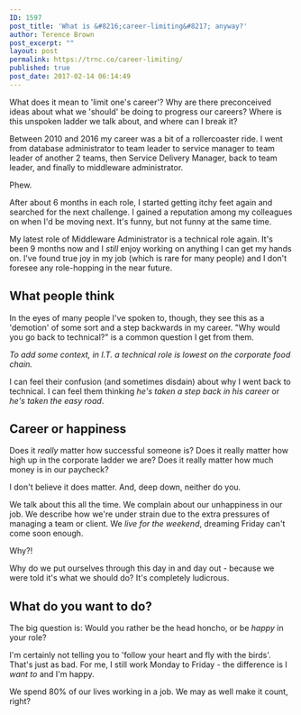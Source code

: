 ```yaml
---
ID: 1597
post_title: 'What is &#8216;career-limiting&#8217; anyway?'
author: Terence Brown
post_excerpt: ""
layout: post
permalink: https://trnc.co/career-limiting/
published: true
post_date: 2017-02-14 06:14:49
---
```

What does it mean to &#39;limit one&#39;s career&#39;? Why are there preconceived ideas about what we &#39;should&#39; be doing to progress our careers? Where is this unspoken ladder we talk about, and where can I break it?

Between 2010 and 2016 my career was a bit of a rollercoaster ride. I went from database administrator to team leader to service manager to team leader of another 2 teams, then Service Delivery Manager, back to team leader, and finally to middleware administrator.

Phew.

After about 6 months in each role, I started getting itchy feet again and searched for the next challenge. I gained a reputation among my colleagues on when I&#39;d be moving next. It&#39;s funny, but not funny at the same time.

My latest role of Middleware Administrator is a technical role again. It&#39;s been 9 months now and I <em>still</em> enjoy working on anything I can get my hands on. I&#39;ve found true joy in my job (which is rare for many people) and I don&#39;t foresee any role-hopping in the near future.</p>

<h2 id="what-people-think">What people think</h2>

In the eyes of many people I&#39;ve spoken to, though, they see this as a &#39;demotion&#39; of some sort and a step backwards in my career. &quot;Why would you go back to technical?&quot; is a common question I get from them.

<em>To add some context, in I.T. a technical role is lowest on the corporate food chain.</em>

I can feel their confusion (and sometimes disdain) about why I went back to technical. I can feel them thinking <em>he&#39;s taken a step back in his career</em> or <em>he&#39;s taken the easy road</em>.

<h2 id="career-or-happiness">Career or happiness</h2>

Does it <em>really</em> matter how successful someone is? Does it really matter how high up in the corporate ladder we are? Does it really matter how much money is in our paycheck?

I don&#39;t believe it does matter. And, deep down, neither do you.

We talk about this all the time. We complain about our unhappiness in our job. We describe how we&#39;re under strain due to the extra pressures of managing a team or client. We <em>live for the weekend</em>, dreaming Friday can&#39;t come soon enough.

Why?!

Why do we put ourselves through this day in and day out - because we were told it&#39;s what we should do? It&#39;s completely ludicrous.

<h2 id="what-do-you-want-to-do?">What do you want to do?</h2>

The big question is: Would you rather be the head honcho, or be <em>happy</em> in your role?

I&#39;m certainly not telling you to &#39;follow your heart and fly with the birds&#39;. That&#39;s just as bad. For me, I still work Monday to Friday - the difference is I <em>want to</em> and I&#39;m happy.

We spend 80% of our lives working in a job. We may as well make it count, right?